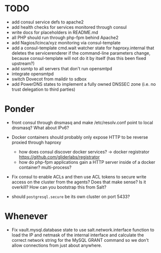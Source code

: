 # TODO

 * add consul service defs to apache2
 * add health checks for services monitored through consul
 * write docs for placeholders in README.md
 * all PHP should run through php-fpm behind Apache2
 * add Nagios/Icinca/xyz monitoring via consul-template
 * add a consul-template cmd.wait watcher state for haproxy.internal that deletes the servicerenderer
   if the command-line parameters change, because consul-template will not do it by itself (has this 
   been fixed upstream?)
 * add ssmtp to all servers that don't run opensmtpd
 * integrate opensmtpd
 * switch Dovecot from maildir to sdbox
 * add PowerDNS states to implement a fully owned DNSSEC zone (i.e. no trust delegation to third parties)


# Ponder

 * front consul through dnsmasq and make /etc/resolv.conf point to local dnsmasq? What about IPv6?

 * Docker containers should probably only expose HTTP to be reverse proxied through haproxy
     * how does consul discover docker services? -> docker registrator https://github.com/gliderlabs/registrator
     * how do php-fpm applications gain a HTTP server inside of a docker container? multi-process?

  * Fix consul to enable ACLs and then use ACL tokens to secure write access on the cluster from the agents?
    Does that make sense? Is it overkill? How can you bootstrap this from Salt?
    
  * should `postgresql.secure` be its own cluster on port 5433?


# Whenever

 * Fix vault.mysql.database state to use salt.network.interface function to load the IP and netmask of the
   internal interface and calculate the correct network string for the MySQL GRANT command so we don't allow
   connections from just about anywhere.
